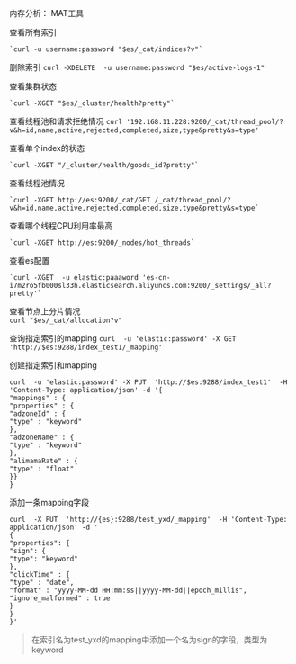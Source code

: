 内存分析： MAT工具


查看所有索引

    `curl -u username:password "$es/_cat/indices?v"`


删除索引
    `curl -XDELETE  -u username:password "$es/active-logs-1"`


查看集群状态

    `curl -XGET "$es/_cluster/health?pretty"`

查看线程池和请求拒绝情况
    `curl '192.168.11.228:9200/_cat/thread_pool/?v&h=id,name,active,rejected,completed,size,type&pretty&s=type'`


查看单个index的状态

    `curl -XGET "/_cluster/health/goods_id?pretty"`

查看线程池情况

    `curl -XGET http://es:9200/_cat/GET /_cat/thread_pool/?v&h=id,name,active,rejected,completed,size,type&pretty&s=type`

查看哪个线程CPU利用率最高

    `curl -XGET http://es:9200/_nodes/hot_threads`


查看es配置

    `curl -XGET  -u elastic:paaaword 'es-cn-i7m2ro5fb000sl33h.elasticsearch.aliyuncs.com:9200/_settings/_all?pretty'`


查看节点上分片情况  
    `curl "$es/_cat/allocation?v"`

查询指定索引的mapping
`curl  -u 'elastic:password' -X GET  'http://$es:9288/index_test1/_mapping'`

创建指定索引和mapping
```
curl  -u 'elastic:password' -X PUT  'http://$es:9288/index_test1'  -H 'Content-Type: application/json' -d '{
"mappings" : {
"properties" : {
"adzoneId" : {
"type" : "keyword"
},
"adzoneName" : {
"type" : "keyword"
},
"alimamaRate" : {
"type" : "float"
}}
}
```

添加一条mapping字段
```
curl  -X PUT  'http://{es}:9288/test_yxd/_mapping'  -H 'Content-Type: application/json' -d '
{
"properties": {
"sign": {
"type": "keyword"
},
"clickTime" : {
"type" : "date",
"format" : "yyyy-MM-dd HH:mm:ss||yyyy-MM-dd||epoch_millis",
"ignore_malformed" : true
}
}
}'
```
> 在索引名为test_yxd的mapping中添加一个名为sign的字段，类型为keyword
